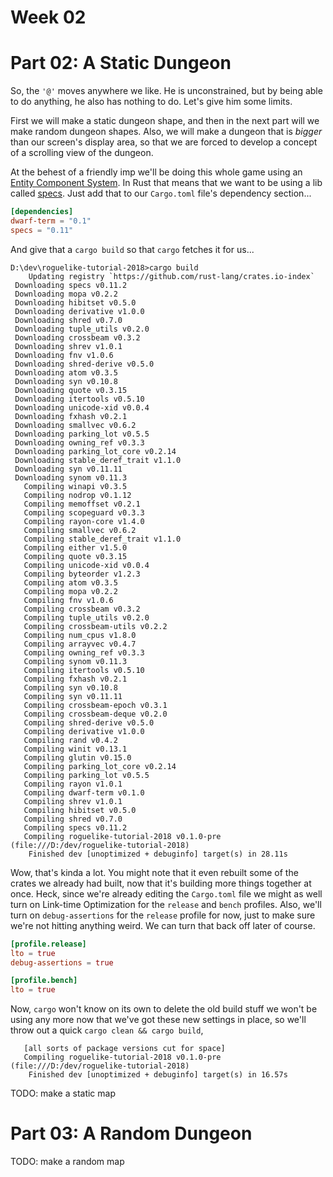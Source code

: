 # Week 02

# Part 02: A Static Dungeon

So, the `'@'` moves anywhere we like. He is unconstrained, but by being able to
do anything, he also has nothing to do. Let's give him some limits.

First we will make a static dungeon shape, and then in the next part will we
make random dungeon shapes. Also, we will make a dungeon that is _bigger_ than
our screen's display area, so that we are forced to develop a concept of a
scrolling view of the dungeon.

At the behest of a friendly imp we'll be doing this whole game using an [Entity Component System](https://en.wikipedia.org/wiki/Entity%E2%80%93component%E2%80%93system). In Rust that means that we want to be using a lib called [specs](https://crates.io/crates/specs/). Just add that to our `Cargo.toml` file's dependency section...

```toml
[dependencies]
dwarf-term = "0.1"
specs = "0.11"
```

And give that a `cargo build` so that `cargo` fetches it for us...

```
D:\dev\roguelike-tutorial-2018>cargo build
    Updating registry `https://github.com/rust-lang/crates.io-index`
 Downloading specs v0.11.2
 Downloading mopa v0.2.2
 Downloading hibitset v0.5.0
 Downloading derivative v1.0.0
 Downloading shred v0.7.0
 Downloading tuple_utils v0.2.0
 Downloading crossbeam v0.3.2
 Downloading shrev v1.0.1
 Downloading fnv v1.0.6
 Downloading shred-derive v0.5.0
 Downloading atom v0.3.5
 Downloading syn v0.10.8
 Downloading quote v0.3.15
 Downloading itertools v0.5.10
 Downloading unicode-xid v0.0.4
 Downloading fxhash v0.2.1
 Downloading smallvec v0.6.2
 Downloading parking_lot v0.5.5
 Downloading owning_ref v0.3.3
 Downloading parking_lot_core v0.2.14
 Downloading stable_deref_trait v1.1.0
 Downloading syn v0.11.11
 Downloading synom v0.11.3
   Compiling winapi v0.3.5
   Compiling nodrop v0.1.12
   Compiling memoffset v0.2.1
   Compiling scopeguard v0.3.3
   Compiling rayon-core v1.4.0
   Compiling smallvec v0.6.2
   Compiling stable_deref_trait v1.1.0
   Compiling either v1.5.0
   Compiling quote v0.3.15
   Compiling unicode-xid v0.0.4
   Compiling byteorder v1.2.3
   Compiling atom v0.3.5
   Compiling mopa v0.2.2
   Compiling fnv v1.0.6
   Compiling crossbeam v0.3.2
   Compiling tuple_utils v0.2.0
   Compiling crossbeam-utils v0.2.2
   Compiling num_cpus v1.8.0
   Compiling arrayvec v0.4.7
   Compiling owning_ref v0.3.3
   Compiling synom v0.11.3
   Compiling itertools v0.5.10
   Compiling fxhash v0.2.1
   Compiling syn v0.10.8
   Compiling syn v0.11.11
   Compiling crossbeam-epoch v0.3.1
   Compiling crossbeam-deque v0.2.0
   Compiling shred-derive v0.5.0
   Compiling derivative v1.0.0
   Compiling rand v0.4.2
   Compiling winit v0.13.1
   Compiling glutin v0.15.0
   Compiling parking_lot_core v0.2.14
   Compiling parking_lot v0.5.5
   Compiling rayon v1.0.1
   Compiling dwarf-term v0.1.0
   Compiling shrev v1.0.1
   Compiling hibitset v0.5.0
   Compiling shred v0.7.0
   Compiling specs v0.11.2
   Compiling roguelike-tutorial-2018 v0.1.0-pre (file:///D:/dev/roguelike-tutorial-2018)
    Finished dev [unoptimized + debuginfo] target(s) in 28.11s
```

Wow, that's kinda a lot. You might note that it even rebuilt some of the crates
we already had built, now that it's building more things together at once. Heck,
since we're already editing the `Cargo.toml` file we might as well turn on
Link-time Optimization for the `release` and `bench` profiles. Also, we'll turn
on `debug-assertions` for the `release` profile for now, just to make sure we're
not hitting anything weird. We can turn that back off later of course.

```toml
[profile.release]
lto = true
debug-assertions = true

[profile.bench]
lto = true
```

Now, `cargo` won't know on its own to delete the old build stuff we won't be
using any more now that we've got these new settings in place, so we'll throw
out a quick `cargo clean && cargo build`,

```
   [all sorts of package versions cut for space]
   Compiling roguelike-tutorial-2018 v0.1.0-pre (file:///D:/dev/roguelike-tutorial-2018)
    Finished dev [unoptimized + debuginfo] target(s) in 16.57s
```

TODO: make a static map

# Part 03: A Random Dungeon

TODO: make a random map
